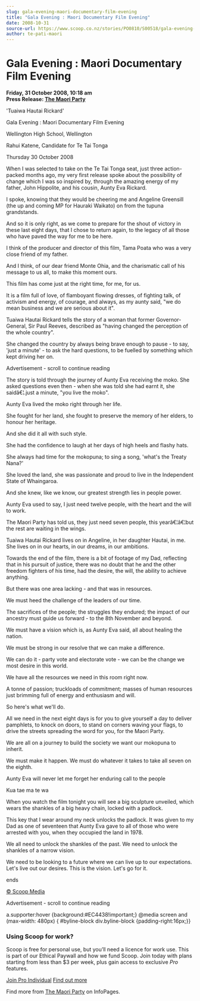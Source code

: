 ```yaml
---
slug: gala-evening-maori-documentary-film-evening
title: "Gala Evening : Maori Documentary Film Evening"
date: 2008-10-31
source-url: https://www.scoop.co.nz/stories/PO0810/S00518/gala-evening-maori-documentary-film-evening.htm
author: te-pati-maori
---
```

Gala Evening : Maori Documentary Film Evening
=============================================

**Friday, 31 October 2008, 10:18 am**  
**Press Release: [The Maori Party](https://info.scoop.co.nz/The_Maori_Party)**

'Tuaiwa Hautai Rickard'

Gala Evening : Maori Documentary Film Evening

Wellington High School, Wellington

Rahui Katene, Candidate for Te Tai Tonga

Thursday 30 October 2008

When I was selected to take on the Te Tai Tonga seat, just three action-packed months ago, my very first release spoke about the possibility of change which I was so inspired by, through the amazing energy of my father, John Hippolite, and his cousin, Aunty Eva Rickard.

I spoke, knowing that they would be cheering me and Angeline Greensill (the up and coming MP for Hauraki Waikato) on from the tupuna grandstands.

And so it is only right, as we come to prepare for the shout of victory in these last eight days, that I chose to return again, to the legacy of all those who have paved the way for me to be here.

I think of the producer and director of this film, Tama Poata who was a very close friend of my father.

And I think, of our dear friend Monte Ohia, and the charismatic call of his message to us all, to make this moment ours.

This film has come just at the right time, for me, for us.

It is a film full of love, of flamboyant flowing dresses, of fighting talk, of activism and energy, of courage, and always, as my aunty said, "we do mean business and we are serious about it".

Tuaiwa Hautai Rickard tells the story of a woman that former Governor-General, Sir Paul Reeves, described as "having changed the perception of the whole country".

She changed the country by always being brave enough to pause - to say, 'just a minute' - to ask the hard questions, to be fuelled by something which kept driving her on.

Advertisement - scroll to continue reading





The story is told through the journey of Aunty Eva receiving the moko. She asked questions even then - when she was told she had earnt it, she saidâ€¦.just a minute, "you live the moko".

Aunty Eva lived the moko right through her life.

She fought for her land, she fought to preserve the memory of her elders, to honour her heritage.

And she did it all with such style.

She had the confidence to laugh at her days of high heels and flashy hats.

She always had time for the mokopuna; to sing a song, 'what's the Treaty Nana?'

She loved the land, she was passionate and proud to live in the Independent State of Whaingaroa.

And she knew, like we know, our greatest strength lies in people power.

Aunty Eva used to say, I just need twelve people, with the heart and the will to work.

The Maori Party has told us, they just need seven people, this yearâ€¦â€¦but the rest are waiting in the wings.

Tuaiwa Hautai Rickard lives on in Angeline, in her daughter Hautai, in me. She lives on in our hearts, in our dreams, in our ambitions.

Towards the end of the film, there is a bit of footage of my Dad, reflecting that in his pursuit of justice, there was no doubt that he and the other freedom fighters of his time, had the desire, the will, the ability to achieve anything.

But there was one area lacking - and that was in resources.

We must heed the challenge of the leaders of our time.

The sacrifices of the people; the struggles they endured; the impact of our ancestry must guide us forward - to the 8th November and beyond.

We must have a vision which is, as Aunty Eva said, all about healing the nation.

We must be strong in our resolve that we can make a difference.

We can do it - party vote and electorate vote - we can be the change we most desire in this world.

We have all the resources we need in this room right now.

A tonne of passion; truckloads of commitment; masses of human resources just brimming full of energy and enthusiasm and will.

So here's what we'll do.

All we need in the next eight days is for you to give yourself a day to deliver pamphlets, to knock on doors, to stand on corners waving your flags, to drive the streets spreading the word for you, for the Maori Party.

We are all on a journey to build the society we want our mokopuna to inherit.

We must make it happen. We must do whatever it takes to take all seven on the eighth.

Aunty Eva will never let me forget her enduring call to the people

Kua tae ma te wa

When you watch the film tonight you will see a big sculpture unveiled, which wears the shankles of a big heavy chain, locked with a padlock.

This key that I wear around my neck unlocks the padlock. It was given to my Dad as one of seventeen that Aunty Eva gave to all of those who were arrested with you, when they occupied the land in 1978.

We all need to unlock the shankles of the past. We need to unlock the shankles of a narrow vision.

We need to be looking to a future where we can live up to our expectations. Let's live out our desires. This is the vision. Let's go for it.

ends  

[© Scoop Media](http://www.scoop.co.nz/about/terms.html)  

Advertisement - scroll to continue reading



a.supporter:hover {background:#EC4438!important;} @media screen and (max-width: 480px) { #byline-block div.byline-block {padding-right:16px;}}

### Using Scoop for work?

Scoop is free for personal use, but you’ll need a licence for work use. This is part of our Ethical Paywall and how we fund Scoop. Join today with plans starting from less than $3 per week, plus gain access to exclusive _Pro_ features.  
  
[Join Pro Individual](https://pro.scoop.co.nz/Individual/?from=ProIn24) [Find out more](https://pro.scoop.co.nz/using-scoop-for-work/?from=ProIn24)

Find more from [The Maori Party](https://info.scoop.co.nz/The_Maori_Party) on InfoPages.